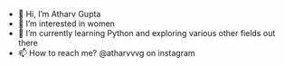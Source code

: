 - 👋 Hi, I’m Atharv Gupta
- 👀 I’m interested in women
- 🌱 I’m currently learning Python and exploring various other fields out there
- 📫 How to reach me? @atharvvvg on instagram

<!---
atharvvvg/atharvvvg is a ✨ special ✨ repository because its `README.md` (this file) appears on your GitHub profile.
You can click the Preview link to take a look at your changes.
--->
